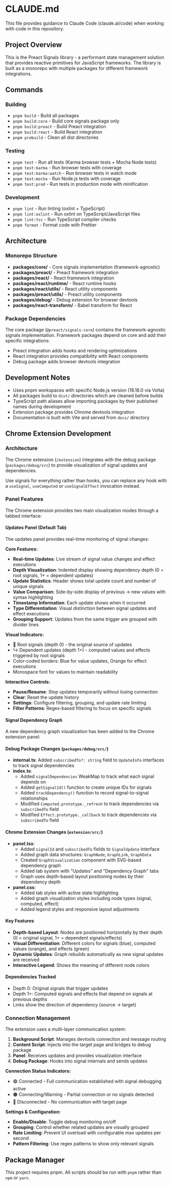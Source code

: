 # CLAUDE.md

This file provides guidance to Claude Code (claude.ai/code) when working with code in this repository.

## Project Overview

This is the Preact Signals library - a performant state management solution that provides reactive primitives for JavaScript frameworks. The library is built as a monorepo with multiple packages for different framework integrations.

## Commands

### Building

- `pnpm build` - Build all packages
- `pnpm build:core` - Build core signals package only
- `pnpm build:preact` - Build Preact integration
- `pnpm build:react` - Build React integration
- `pnpm prebuild` - Clean all dist directories

### Testing

- `pnpm test` - Run all tests (Karma browser tests + Mocha Node tests)
- `pnpm test:karma` - Run browser tests with coverage
- `pnpm test:karma:watch` - Run browser tests in watch mode
- `pnpm test:mocha` - Run Node.js tests with coverage
- `pnpm test:prod` - Run tests in production mode with minification

### Development

- `pnpm lint` - Run linting (oxlint + TypeScript)
- `pnpm lint:oxlint` - Run oxlint on TypeScript/JavaScript files
- `pnpm lint:tsc` - Run TypeScript compiler checks
- `pnpm format` - Format code with Prettier

## Architecture

### Monorepo Structure

- **packages/core/** - Core signals implementation (framework-agnostic)
- **packages/preact/** - Preact framework integration
- **packages/react/** - React framework integration
- **packages/react/runtime/** - React runtime hooks
- **packages/react/utils/** - React utility components
- **packages/preact/utils/** - Preact utility components
- **packages/debug/** - Debug extension for browser devtools
- **packages/react-transform/** - Babel transform for React

### Package Dependencies

The core package (`@preact/signals-core`) contains the framework-agnostic signals implementation. Framework packages depend on core and add their specific integrations:

- Preact integration adds hooks and rendering optimizations
- React integration provides compatibility with React components
- Debug package adds browser devtools integration

## Development Notes

- Uses pnpm workspaces with specific Node.js version (18.18.0 via Volta)
- All packages build to `dist/` directories which are cleaned before builds
- TypeScript path aliases allow importing packages by their published names during development
- Extension package provides Chrome devtools integration
- Documentation is built with Vite and served from `docs/` directory

## Chrome Extension Development

### Architecture

The Chrome extension (`/extension`) integrates with the debug package (`packages/debug/src`) to provide visualization of signal updates and dependencies.

Use signals for everything rather than hooks, you can replace any hook with a `useSignal`, `useComputed`
or `useSignalEffect` invocation instead.

### Panel Features

The Chrome extension provides two main visualization modes through a tabbed interface:

#### Updates Panel (Default Tab)

The updates panel provides real-time monitoring of signal changes:

**Core Features:**

- **Real-time Updates**: Live stream of signal value changes and effect executions
- **Depth Visualization**: Indented display showing dependency depth (0 = root signals, 1+ = dependent updates)
- **Update Statistics**: Header shows total update count and number of unique signals
- **Value Comparison**: Side-by-side display of previous → new values with syntax highlighting
- **Timestamp Information**: Each update shows when it occurred
- **Type Differentiation**: Visual distinction between signal updates and effect executions
- **Grouping Support**: Updates from the same trigger are grouped with divider lines

**Visual Indicators:**

- 🎯 Root signals (depth 0) - the original source of updates
- ↪️ Dependent updates (depth 1+) - computed values and effects triggered by root signals
- Color-coded borders: Blue for value updates, Orange for effect executions
- Monospace font for values to maintain readability

**Interactive Controls:**

- **Pause/Resume**: Stop updates temporarily without losing connection
- **Clear**: Reset the update history
- **Settings**: Configure filtering, grouping, and update rate limiting
- **Filter Patterns**: Regex-based filtering to focus on specific signals

#### Signal Dependency Graph

A new dependency graph visualization has been added to the Chrome extension panel:

#### Debug Package Changes (`packages/debug/src/`)

- **internal.ts**: Added `subscribedTo?: string` field to `UpdateInfo` interfaces to track signal dependencies
- **index.ts**:
  - Added `signalDependencies` WeakMap to track what each signal depends on
  - Added `getSignalId()` function to create unique IDs for signals
  - Added `trackDependency()` function to record signal-to-signal relationships
  - Modified `Computed.prototype._refresh` to track dependencies via `subscribedTo` field
  - Modified `Effect.prototype._callback` to track dependencies via `subscribedTo` field

#### Chrome Extension Changes (`extension/src/`)

- **panel.tsx**:
  - Added `signalId` and `subscribedTo` fields to `SignalUpdate` interface
  - Added graph data structures: `GraphNode`, `GraphLink`, `GraphData`
  - Created `GraphVisualization` component with SVG-based dependency graph
  - Added tab system with "Updates" and "Dependency Graph" tabs
  - Graph uses depth-based layout positioning nodes by their dependency depth
- **panel.css**:
  - Added tab styles with active state highlighting
  - Added graph visualization styles including node types (signal, computed, effect)
  - Added legend styles and responsive layout adjustments

#### Key Features

- **Depth-based Layout**: Nodes are positioned horizontally by their depth (0 = original signal, 1+ = dependent signals/effects)
- **Visual Differentiation**: Different colors for signals (blue), computed values (orange), and effects (green)
- **Dynamic Updates**: Graph rebuilds automatically as new signal updates are received
- **Interactive Legend**: Shows the meaning of different node colors

#### Dependencies Tracked

- Depth 0: Original signals that trigger updates
- Depth 1+: Computed signals and effects that depend on signals at previous depths
- Links show the direction of dependency (source → target)

### Connection Management

The extension uses a multi-layer communication system:

1. **Background Script**: Manages devtools connection and message routing
2. **Content Script**: Injects into the target page and bridges to debug package
3. **Panel**: Receives updates and provides visualization interface
4. **Debug Package**: Hooks into signal internals and sends updates

**Connection Status Indicators:**

- 🟢 Connected - Full communication established with signal debugging active
- 🟠 Connecting/Warning - Partial connection or no signals detected
- 🔴 Disconnected - No communication with target page

**Settings & Configuration:**

- **Enable/Disable**: Toggle debug monitoring on/off
- **Grouping**: Control whether related updates are visually grouped
- **Rate Limiting**: Prevent UI overload with configurable max updates per second
- **Pattern Filtering**: Use regex patterns to show only relevant signals

## Package Manager

This project requires pnpm. All scripts should be run with `pnpm` rather than `npm` or `yarn`.
